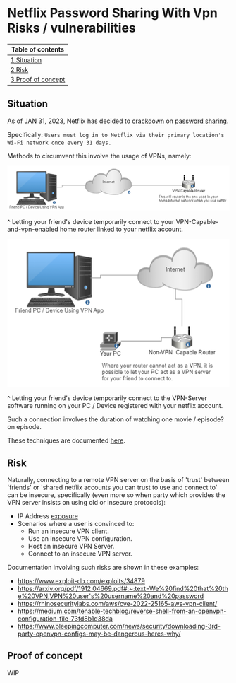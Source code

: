 # Netflix Password Sharing With Vpn Risks / vulnerabilities

| Table of contents  | 
| ------------- |  
| [1.Situation](#situation)      | 
| [2.Risk](#risk)      | 
| [3.Proof of concept](#proof-of-concept) | 


## Situation

As of JAN 31, 2023, Netflix has decided to [crackdown](https://thestreamable.com/news/confirmed-netflix-unveils-first-details-of-new-anti-password-sharing-measures) on [password sharing](https://sea.ign.com/netflix-1/194903/news/netflix-unveils-plans-to-prevent-password-sharing).

Specifically: ```Users must log in to Netflix via their primary location's Wi-Fi network once every 31 days.```

Methods to circumvent this involve the usage of VPNs, namely:

![alt text](https://github.com/zlw9991/netflix-password-sharing-with-vpn-risks/blob/main/1.PNG)

^ Letting your friend's device temporarily connect to your VPN-Capable-and-vpn-enabled home router linked to your netflix account. 

![alt text](https://github.com/zlw9991/netflix-password-sharing-with-vpn-risks/blob/main/2.PNG)

^ Letting your friend's device temporarily connect to the VPN-Server software running on your PC / Device registered with your netflix account.

Such a connection involves the duration of watching one movie / episode? on episode.

These techniques are documented [here](https://www.top10vpn.com/vpn-setup/home-vpn-server/).

## Risk

Naturally, connecting to a remote VPN server on the basis of 'trust' between 'friends' or 'shared netflix accounts you can trust to use and connect to' can be insecure, specifically (even more so when party which provides the VPN server insists on using old or insecure protocols):
  - IP Address [exposure](https://security.stackexchange.com/questions/29649/does-the-vpn-provider-know-my-dedicated-ip)
  - Scenarios where a user is convinced to:
    - Run an insecure VPN client.
    - Use an insecure VPN configuration.
    - Host an insecure VPN Server.
    - Connect to an insecure VPN server.

Documentation involving such risks are shown in these examples:
  -  https://www.exploit-db.com/exploits/34879
  -  https://arxiv.org/pdf/1912.04669.pdf#:~:text=We%20find%20that%20the%20VPN,VPN%20user's%20username%20and%20password
  -  https://rhinosecuritylabs.com/aws/cve-2022-25165-aws-vpn-client/
  -  https://medium.com/tenable-techblog/reverse-shell-from-an-openvpn-configuration-file-73fd8b1d38da
  -  https://www.bleepingcomputer.com/news/security/downloading-3rd-party-openvpn-configs-may-be-dangerous-heres-why/


## Proof of concept
WIP

